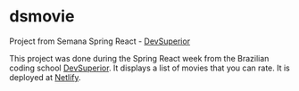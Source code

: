 # dsmovie
Project from Semana Spring React - [DevSuperior](https://devsuperior.com.br)

This project was done during the Spring React week from the Brazilian coding school [DevSuperior](https://devsuperior.com.br).
It displays a list of movies that you can rate. It is deployed at [Netlify](https://sofia-dsmovie.netlify.app/).

